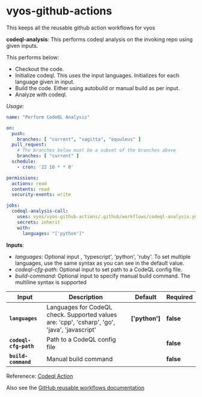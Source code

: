 # vyos-github-actions

<!-- start title -->

This keeps all the reusable github action workflows for vyos

**codeql-analysis**:
This performs codeql analysis on the invoking repo using given inputs.

This performs below:

- Checkout the code.
- Initialize codeql. This uses the input languages. Initializes for each language given in input.
- Build the code. Either using autobuild or manual build as per input.
- Analyze with codeql.

_Usage_:

```yaml
name: "Perform CodeQL Analysis"

on:
  push:
    branches: [ "current", "sagitta", "equuleus" ]
  pull_request:
    # The branches below must be a subset of the branches above
    branches: [ "current" ]
  schedule:
    - cron: '22 10 * * 0'

permissions:
  actions: read
  contents: read
  security-events: write

jobs:
  codeql-analysis-call:
    uses: vyos/vyos-github-actions/.github/workflows/codeql-analysis.yml@main
    secrets: inherit
    with:
      languages: "['python']"
```


**Inputs**:

- _languages_: Optional input , 'typescript', 'python', 'ruby'. To set multiple languages, use the same syntax as you can see in the default value.
- _codeql-cfg-path_: Optional input to set path to a CodeQL config file.
- _build-command_: Optional input to specify manual build command. The multiline syntax is supported


<!-- end usage -->
<!-- start inputs -->

| **Input**              | **Description**                                                                                | **Default**    | **Required**  |
| ---------------------- | ---------------------------------------------------------------------------------------------- | ---------------| ------------- |
| **`languages`**        | Languages for CodeQL check. Supported values are: 'cpp', 'csharp', 'go', 'java', 'javascript'  | **['python']** | **false**     |
| **`codeql-cfg-path`**  | Path to a CodeQL config file                                                                   |                | **false**     |
| **`build-command`**    | Manual build command                                                                           |                | **false**     |

<!-- end inputs -->
Referenece:
[Codeql Action](https://github.com/github/codeql-action)


Also see the [GitHub reusable workflows documentation](https://docs.github.com/en/actions/creating-actions/sharing-actions-and-workflows-from-your-private-repository)
